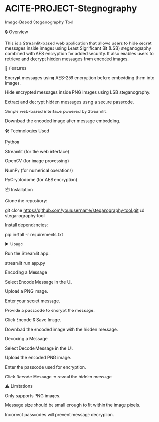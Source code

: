 # ACITE-PROJECT-Stegnography
Image-Based Steganography Tool

🔒 Overview

This is a Streamlit-based web application that allows users to hide secret messages inside images using Least Significant Bit (LSB) steganography combined with AES encryption for added security. It also enables users to retrieve and decrypt hidden messages from encoded images.

🚀 Features

Encrypt messages using AES-256 encryption before embedding them into images.

Hide encrypted messages inside PNG images using LSB steganography.

Extract and decrypt hidden messages using a secure passcode.

Simple web-based interface powered by Streamlit.

Download the encoded image after message embedding.

🛠️ Technologies Used

Python

Streamlit (for the web interface)

OpenCV (for image processing)

NumPy (for numerical operations)

PyCryptodome (for AES encryption)

📦 Installation

Clone the repository:

git clone https://github.com/yourusername/steganography-tool.git
cd steganography-tool

Install dependencies:

pip install -r requirements.txt

▶️ Usage

Run the Streamlit app:

streamlit run app.py

Encoding a Message

Select Encode Message in the UI.

Upload a PNG image.

Enter your secret message.

Provide a passcode to encrypt the message.

Click Encode & Save Image.

Download the encoded image with the hidden message.

Decoding a Message

Select Decode Message in the UI.

Upload the encoded PNG image.

Enter the passcode used for encryption.

Click Decode Message to reveal the hidden message.

⚠️ Limitations

Only supports PNG images.

Message size should be small enough to fit within the image pixels.

Incorrect passcodes will prevent message decryption.
